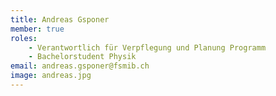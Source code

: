 ```yaml
---
title: Andreas Gsponer
member: true
roles:
    - Verantwortlich für Verpflegung und Planung Programm
    - Bachelorstudent Physik
email: andreas.gsponer@fsmib.ch
image: andreas.jpg
---
```

